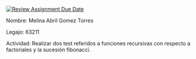 [![Review Assignment Due Date](https://classroom.github.com/assets/deadline-readme-button-24ddc0f5d75046c5622901739e7c5dd533143b0c8e959d652212380cedb1ea36.svg)](https://classroom.github.com/a/VIamCJ27)

Nombre: Melina Abril Gomez Torres

Legajo: 63211

Actividad: Realizar dos test referidos a funciones recursivas con respecto a factoriales y la sucesión fibonacci.
